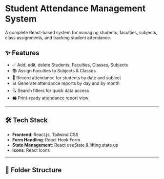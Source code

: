 # Student Attendance Management System

A complete React-based system for managing students, faculties, subjects, class assignments, and tracking student attendance.

## ✨ Features

- ✅ Add, edit, delete Students, Faculties, Classes, Subjects
- 📚 Assign Faculties to Subjects & Classes
- 📅 Record attendance for students by date and subject
- 📊 Generate attendance reports by day and by month
- 🔍 Search filters for quick data access
- 🖨️ Print-ready attendance report view

---

## 🛠️ Tech Stack

- **Frontend**: React.js, Tailwind CSS
- **Form Handling**: React Hook Form
- **State Management**: React useState & lifting state up
- **Icons**: React Icons

---

## 📁 Folder Structure

